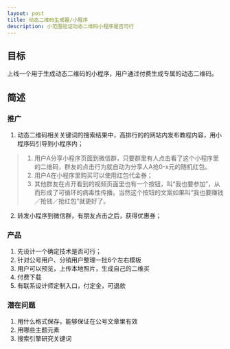 ```yaml
---
layout: post
title: 动态二维码生成器/小程序
description: 小范围验证动态二维码小程序是否可行
---
```




## 目标 ##

上线一个用于生成动态二维码的小程序，用户通过付费生成专属的动态二维码。

## 简述 ##

### 推广 ###

1. 动态二维码相关关键词的搜索结果中，高排行的的网站内发布教程内容，用小程序码引导到小程序内；
>1. 用户A分享小程序页面到微信群，只要群里有人点击看了这个小程序里的二维码，群友的点击行为就自动为分享人A抢0-x元的随机红包。
>2. 用户A在小程序里购买可以使用红包代金券；
>3. 其他群友在点开看到的视频页面里也有一个按钮，叫“我也要参加”，从而形成了可循环的病毒性传播。当然这个按钮的文案如果叫“我也要赚钱／抢钱／抢红包”就更好了。
2. 转发小程序到微信群，有朋友点击之后，获得优惠券；

### 产品 ###

1. 先设计一个确定技术是否可行；
2. 针对公号用户、分销用户整理一批6个左右模板
3. 用户可以预览，上传本地照片，生成自己的二维买
4. 付费下载
5. 有联系设计师定制入口，付定金，可退款

### 潜在问题 ###

1. 用什么格式保存，能够保证在公号文章里有效
2. 用哪些主题元素
3. 搜索引擎研究关键词
